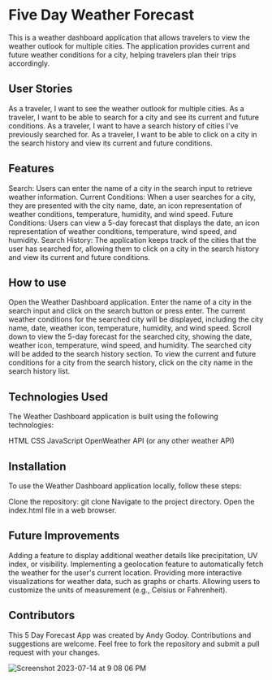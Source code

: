 # Five Day Weather Forecast 

This is a weather dashboard application that allows travelers to view the weather outlook for multiple cities. The application provides current and future weather conditions for a city, helping travelers plan their trips accordingly.

## User Stories

As a traveler, I want to see the weather outlook for multiple cities.
As a traveler, I want to be able to search for a city and see its current and future conditions.
As a traveler, I want to have a search history of cities I've previously searched for.
As a traveler, I want to be able to click on a city in the search history and view its current and future conditions.

## Features

Search: Users can enter the name of a city in the search input to retrieve weather information.
Current Conditions: When a user searches for a city, they are presented with the city name, date, an icon representation of weather conditions, temperature, humidity, and wind speed.
Future Conditions: Users can view a 5-day forecast that displays the date, an icon representation of weather conditions, temperature, wind speed, and humidity.
Search History: The application keeps track of the cities that the user has searched for, allowing them to click on a city in the search history and view its current and future conditions.

## How to use

Open the Weather Dashboard application.
Enter the name of a city in the search input and click on the search button or press enter.
The current weather conditions for the searched city will be displayed, including the city name, date, weather icon, temperature, humidity, and wind speed.
Scroll down to view the 5-day forecast for the searched city, showing the date, weather icon, temperature, wind speed, and humidity.
The searched city will be added to the search history section.
To view the current and future conditions for a city from the search history, click on the city name in the search history list.

## Technologies Used

The Weather Dashboard application is built using the following technologies:

HTML
CSS
JavaScript
OpenWeather API (or any other weather API)

## Installation

To use the Weather Dashboard application locally, follow these steps:

Clone the repository: git clone <repository-url>
Navigate to the project directory.
Open the index.html file in a web browser.

## Future Improvements 

Adding a feature to display additional weather details like precipitation, UV index, or visibility.
Implementing a geolocation feature to automatically fetch the weather for the user's current location.
Providing more interactive visualizations for weather data, such as graphs or charts.
Allowing users to customize the units of measurement (e.g., Celsius or Fahrenheit).

## Contributors

This 5 Day Forecast App was created by Andy Godoy. Contributions and suggestions are welcome. Feel free to fork the repository and submit a pull request with your changes.

![Screenshot 2023-07-14 at 9 08 06 PM](https://github.com/AndyGodoy/WeatherApp_Project-/assets/137041531/330542c1-523b-4e85-b366-f8fb8eb84c9f)
